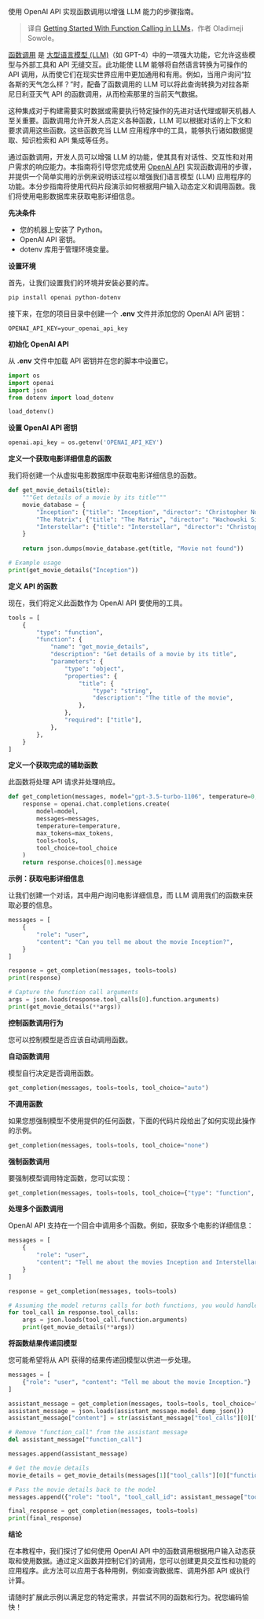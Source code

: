 
<!--
title: 大型语言模型函数调用入门
cover: https://cdn.thenewstack.io/media/2024/08/3a32a684-phone.jpg
-->

使用 OpenAI API 实现函数调用以增强 LLM 能力的步骤指南。

> 译自 [Getting Started With Function Calling in LLMs](https://thenewstack.io/getting-started-with-function-calling-in-llms/)，作者 Oladimeji Sowole。

[函数调用](https://thenewstack.io/a-comprehensive-guide-to-function-calling-in-llms/) 是 [大型语言模型 (LLM)](https://thenewstack.io/llm/)（如 GPT-4）中的一项强大功能，它允许这些模型与外部工具和 API 无缝交互。此功能使 LLM 能够将自然语言转换为可操作的 API 调用，从而使它们在现实世界应用中更加通用和有用。例如，当用户询问“拉各斯的天气怎么样？”时，配备了函数调用的 LLM 可以将此查询转换为对拉各斯尼日利亚天气 API 的函数调用，从而检索那里的当前天气数据。

这种集成对于构建需要实时数据或需要执行特定操作的先进对话代理或聊天机器人至关重要。函数调用允许开发人员定义各种函数，LLM 可以根据对话的上下文和要求调用这些函数。这些函数充当 LLM 应用程序中的工具，能够执行诸如数据提取、知识检索和 API 集成等任务。

通过函数调用，开发人员可以增强 LLM 的功能，使其具有对话性、交互性和对用户需求的响应能力。本指南将引导您完成使用 [OpenAI API](https://thenewstack.io/beyond-chatgpt-exploring-the-openai-platform/) 实现函数调用的步骤，并提供一个简单实用的示例来说明该过程以增强我们语言模型 (LLM) 应用程序的功能。本分步指南将使用代码片段演示如何根据用户输入动态定义和调用函数。我们将使用电影数据库来获取电影详细信息。

**先决条件**

- 您的机器上安装了 Python。
- OpenAI API 密钥。
- dotenv 库用于管理环境变量。

**设置环境**

首先，让我们设置我们的环境并安装必要的库。

```bash
pip install openai python-dotenv
```

接下来，在您的项目目录中创建一个 **.env** 文件并添加您的 OpenAI API 密钥：

```
OPENAI_API_KEY=your_openai_api_key
```

**初始化 OpenAI API**

从 **.env** 文件中加载 API 密钥并在您的脚本中设置它。

```py
import os
import openai
import json
from dotenv import load_dotenv

load_dotenv()
```

**设置 OpenAI API 密钥**

```python
openai.api_key = os.getenv('OPENAI_API_KEY')
```

**定义一个获取电影详细信息的函数**

我们将创建一个从虚拟电影数据库中获取电影详细信息的函数。

```py
def get_movie_details(title):
    """Get details of a movie by its title"""
    movie_database = {
        "Inception": {"title": "Inception", "director": "Christopher Nolan", "year": 2010},
        "The Matrix": {"title": "The Matrix", "director": "Wachowski Sisters", "year": 1999},
        "Interstellar": {"title": "Interstellar", "director": "Christopher Nolan", "year": 2014},
    }
    
    return json.dumps(movie_database.get(title, "Movie not found"))

# Example usage
print(get_movie_details("Inception"))
```

**定义 API 的函数**

现在，我们将定义此函数作为 OpenAI API 要使用的工具。

```py
tools = [
    {
        "type": "function",
        "function": {
            "name": "get_movie_details",
            "description": "Get details of a movie by its title",
            "parameters": {
                "type": "object",
                "properties": {
                    "title": {
                        "type": "string",
                        "description": "The title of the movie",
                    },
                },
                "required": ["title"],
            },
        },
    }
]
```

**定义一个获取完成的辅助函数**

此函数将处理 API 请求并处理响应。

```py
def get_completion(messages, model="gpt-3.5-turbo-1106", temperature=0, max_tokens=300, tools=None, tool_choice=None):
    response = openai.chat.completions.create(
        model=model,
        messages=messages,
        temperature=temperature,
        max_tokens=max_tokens,
        tools=tools,
        tool_choice=tool_choice
    )
    return response.choices[0].message
```

**示例：获取电影详细信息**

让我们创建一个对话，其中用户询问电影详细信息，而 LLM 调用我们的函数来获取必要的信息。

```py
messages = [
    {
        "role": "user",
        "content": "Can you tell me about the movie Inception?",
    }
]

response = get_completion(messages, tools=tools)
print(response)

# Capture the function call arguments
args = json.loads(response.tool_calls[0].function.arguments)
print(get_movie_details(**args))
```

**控制函数调用行为**

您可以控制模型是否应该自动调用函数。

**自动函数调用**

模型自行决定是否调用函数。

```python
get_completion(messages, tools=tools, tool_choice="auto")
```

**不调用函数**

如果您想强制模型不使用提供的任何函数，下面的代码片段给出了如何实现此操作的示例。

```python
get_completion(messages, tools=tools, tool_choice="none")
```

**强制函数调用**

要强制模型调用特定函数，您可以实现：

```python
get_completion(messages, tools=tools, tool_choice={"type": "function", "function": {"name": "get_movie_details"}})
```

**处理多个函数调用**

OpenAI API 支持在一个回合中调用多个函数。例如，获取多个电影的详细信息：

```py
messages = [
    {
        "role": "user",
        "content": "Tell me about the movies Inception and Interstellar.",
    }
]

response = get_completion(messages, tools=tools)

# Assuming the model returns calls for both functions, you would handle each one.
for tool_call in response.tool_calls:
    args = json.loads(tool_call.function.arguments)
    print(get_movie_details(**args))
```

**将函数结果传递回模型**

您可能希望将从 API 获得的结果传递回模型以供进一步处理。

```py
messages = [
    {"role": "user", "content": "Tell me about the movie Inception."}
]

assistant_message = get_completion(messages, tools=tools, tool_choice="auto")
assistant_message = json.loads(assistant_message.model_dump_json())
assistant_message["content"] = str(assistant_message["tool_calls"][0]["function"])

# Remove "function_call" from the assistant message
del assistant_message["function_call"]

messages.append(assistant_message)

# Get the movie details
movie_details = get_movie_details(messages[1]["tool_calls"][0]["function"]["arguments"])

# Pass the movie details back to the model
messages.append({"role": "tool", "tool_call_id": assistant_message["tool_calls"][0]["id"], "name": assistant_message["tool_calls"][0]["function"]["name"], "content": movie_details})

final_response = get_completion(messages, tools=tools)
print(final_response)
```

**结论**

在本教程中，我们探讨了如何使用 OpenAI API 中的函数调用根据用户输入动态获取和使用数据。通过定义函数并控制它们的调用，您可以创建更具交互性和功能的应用程序。此方法可以应用于各种用例，例如查询数据库、调用外部 API 或执行计算。

请随时扩展此示例以满足您的特定需求，并尝试不同的函数和行为。祝您编码愉快！
